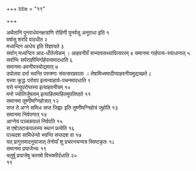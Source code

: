 +++
title = "१९"

+++
 

अथैतानि पुनराधेयनक्षत्राणि रोहिणी पुनर्वसू अनूराधा इति १   
वर्षासु शरदि
वादधीत २   
मध्यन्दिन आधेय इति विज्ञायते ३   
सर्वान् मध्यन्दिन
आद-धीतेत्येकम् । आहवनीयँ सभ्यावसथ्यावित्यपरम् ४
समानमा गार्हपत्य-स्याधानात् ५   
सर्वाभिः
सर्पराज्ञीभिर्गार्हपत्यमादधाति
६   
समानमा-हवनीयस्योद्यमात् ७   
उपोलवा दर्भा भवन्ति परुक्णाः संवत्सरप्रवाताः
। तेषामिध्ममादीप्याहवनीयमुद्यच्छते ८   
यत्त्वा क्रुद्धः परोवप
इत्यन्वाहार्य-पचनमादधाति ९   
यत्ते
मन्युपरोप्तस्य इत्याहवनीयम् १०   
मनो
ज्योतिर्जुषताम् इत्याहितमाहितमुपतिष्ठते ११   
समानमा
तूष्णीमग्निहोत्रात् १२   
सप्त ते अग्ने समिधः सप्त जिह्वाः इति
तूष्णीमग्निहोत्रं जुहोति १३   
समानमा निर्वपणात् १४   
आग्नेयं
पञ्चकपालं निर्वपति १५   
स एषोऽष्टाकपालस्य स्थानं प्रत्येति १६   
पञ्चदश
सामिधेन्यो भवन्ति सप्तदश वा १७   
यत् प्रागुत्तमादनूयाजात् तेनोपाँ शु
प्रचरन्त्यन्यत्र स्विष्टकृतः १८   
समानमा प्रयाजेभ्यः १९   
चतुर्षु
प्रयाजेषु चतस्रो विभक्तीर्दधाति २०   
१९
